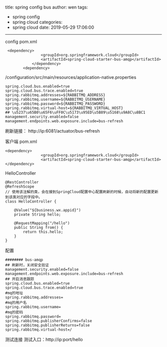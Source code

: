 title: spring config bus
author: wen
tags:
  - spring config
  - spring cloud
categories:
  - spring cloud
date: 2019-05-29 17:06:00
---
config pom.xml
```
 <dependency>
				<groupId>org.springframework.cloud</groupId>
				<artifactId>spring-cloud-starter-bus-amqp</artifactId>
			</dependency>
        <dependency>
```
/configuration/src/main/resources/application-native.properties
```
spring.cloud.bus.enabled=true
spring.cloud.bus.trace.enabled=true
spring.rabbitmq.addresses=${RABBITMQ_ADDRESS}
spring.rabbitmq.username=${RABBITMQ_USERNAME}
spring.rabbitmq.password=${RABBITMQ_PASSWORD}
spring.rabbitmq.virtual-host=${RABBITMQ_VIRTUAL_HOST}
## \u5237\u65B0\u65F6\uFF0C\u5173\u95ED\u5B89\u5168\u9A8C\u8BC1
management.security.enabled=false
management.endpoints.web.exposure.include=bus-refresh
```

刷新链接：
http://ip:6081/actuator/bus-refresh


客户端
pom.xml
```
<dependency>
				<groupId>org.springframework.cloud</groupId>
				<artifactId>spring-cloud-starter-bus-amqp</artifactId></dependency>
```
HelloController
```
@RestController
@RefreshScope
// 使用该注解的类，会在接到SpringCloud配置中心配置刷新的时候，自动将新的配置更新到该类对应的字段中。
class HelloController {

    @Value("${business.wx.appid}")
    private String hello;

    @RequestMapping("/hello")
    public String from() {
        return this.hello;
    }
}
```

配置
```
######## bus-amqp
## 刷新时，关闭安全验证
management.security.enabled=false
management.endpoints.web.exposure.include=bus-refresh
## 开启消息跟踪
spring.cloud.bus.enabled=true
spring.cloud.bus.trace.enabled=true
#mq的地址
spring.rabbitmq.addresses=
#mq的用户名
spring.rabbitmq.username=
#mq的密码
spring.rabbitmq.password=
spring.rabbitmq.publisherConfirms=false
spring.rabbitmq.publisherReturns=false
spring.rabbitmq.virtual-host=/

```

测试连接
测试入口：http://ip:port/hello